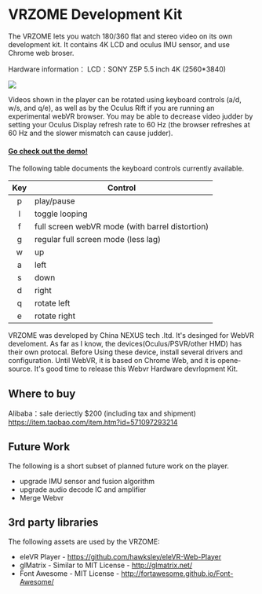 VRZOME Development Kit
================

The VRZOME lets you watch 180/360 flat and stereo video on its own development kit. It contains 4K LCD and oculus IMU sensor, and use Chrome web broser.

Hardware information：
LCD：SONY Z5P 5.5 inch 4K (2560*3840)

![](https://img.alicdn.com/imgextra/i2/2737832668/TB24wGObeUXBuNjt_a0XXcysXXa_!!2737832668.jpg)

Videos shown in the player can be rotated using keyboard controls  (a/d, w/s, and q/e), as well as by the Oculus Rift if you are running an experimental webVR browser. You may be able to decrease video judder by setting your Oculus Display refresh rate to 60 Hz (the browser refreshes at 60 Hz and the slower mismatch can cause judder).

#### [Go check out the demo!](https://vrzome.github.io/WebVR-Development-Kit/) ####

The following table documents the keyboard controls currently available.

| Key | Control           |
|:-----:|-------------|
| p   | play/pause |
| l   | toggle looping |
| f   | full screen webVR mode (with barrel distortion) |
| g   | regular full screen mode (less lag) |
| w   | up |
| a   | left |
| s   | down |
| d   | right |
| q   | rotate left |
| e   | rotate right |

VRZOME was developed by China NEXUS tech .ltd. It's desinged for WebVR develoment. As far as I know, the devices(Oculus/PSVR/other HMD) has their own protocal. Before Using these device, install several drivers and configuration. Until WebVR, it is based on Chrome Web, and it is opene-source. It's good time to release this Webvr Hardware devrlopment Kit.

## Where to buy ##
Alibaba：sale deriectly $200 (including tax and shipment)<br/>
https://item.taobao.com/item.htm?id=571097293214

## Future Work ##
The following is a short subset of planned future work on the player.
- upgrade IMU sensor and fusion algorithm
- upgrade audio decode IC and amplifier
- Merge Webvr

## 3rd party libraries ##
The following assets are used by the VRZOME:
- eleVR Player - https://github.com/hawksley/eleVR-Web-Player
- glMatrix - Similar to MIT License - http://glmatrix.net/
- Font Awesome - MIT License - http://fortawesome.github.io/Font-Awesome/
